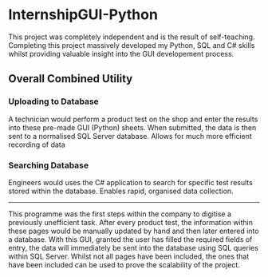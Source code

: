 # InternshipGUI-Python

This project was completely independent and is the result of self-teaching. Completing this project massively developed my Python, SQL and C# skills whilst providing valuable insight into the GUI developement process.


## Overall Combined Utility

### Uploading to Database
A technician would perform a product test on the shop and enter the results into these pre-made GUI (Python) sheets. When submitted, the data is then sent to a normalised SQL Server database. Allows for much more efficient recording of data

### Searching Database
Engineers would uses the C# application to search for specific test results stored within the database. Enables rapid, organised data collection.

--- 

This programme was the first steps within the company to digitise a previously unefficient task. After every product test, the information within these pages would be manually updated by hand and then later entered into a database. With this GUI, granted the user has filled the required fields of entry, the data will immediately be sent into the database using SQL queries within SQL Server. Whilst not all pages have been included, the ones that have been included can be used to prove the scalability of the project. 
